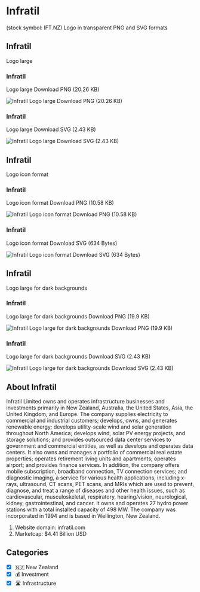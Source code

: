 # Infratil
 (stock symbol: IFT.NZ) Logo in transparent PNG and SVG formats

## Infratil
 Logo large

### Infratil
 Logo large Download PNG (20.26 KB)

![Infratil
 Logo large Download PNG (20.26 KB)](/img/orig/IFT.NZ_BIG-2ce649e3.png)

### Infratil
 Logo large Download SVG (2.43 KB)

![Infratil
 Logo large Download SVG (2.43 KB)](/img/orig/IFT.NZ_BIG-cb5bfb12.svg)

## Infratil
 Logo icon format

### Infratil
 Logo icon format Download PNG (10.58 KB)

![Infratil
 Logo icon format Download PNG (10.58 KB)](/img/orig/IFT.NZ-5cdb5a6e.png)

### Infratil
 Logo icon format Download SVG (634 Bytes)

![Infratil
 Logo icon format Download SVG (634 Bytes)](/img/orig/IFT.NZ-da5952cd.svg)

## Infratil
 Logo large for dark backgrounds

### Infratil
 Logo large for dark backgrounds Download PNG (19.9 KB)

![Infratil
 Logo large for dark backgrounds Download PNG (19.9 KB)](/img/orig/IFT.NZ_BIG.D-d3c294d4.png)

### Infratil
 Logo large for dark backgrounds Download SVG (2.43 KB)

![Infratil
 Logo large for dark backgrounds Download SVG (2.43 KB)](/img/orig/IFT.NZ_BIG.D-191abc98.svg)

## About Infratil


Infratil Limited owns and operates infrastructure businesses and investments primarily in New Zealand, Australia, the United States, Asia, the United Kingdom, and Europe. The company supplies electricity to commercial and industrial customers; develops, owns, and generates renewable energy; develops utility-scale wind and solar generation throughout North America; develops wind, solar PV energy projects, and storage solutions; and provides outsourced data center services to government and commercial entities, as well as develops and operates data centers. It also owns and manages a portfolio of commercial real estate properties; operates retirement living units and apartments; operates airport; and provides finance services. In addition, the company offers mobile subscription, broadband connection, TV connection services; and diagnostic imaging, a service for various health applications, including x-rays, ultrasound, CT scans, PET scans, and MRIs which are used to prevent, diagnose, and treat a range of diseases and other health issues, such as cardiovascular, musculoskeletal, respiratory, hearing/vision, neurological, kidney, gastrointestinal, and cancer. It owns and operates 27 hydro power stations with a total installed capacity of 498 MW. The company was incorporated in 1994 and is based in Wellington, New Zealand.

1. Website domain: infratil.com
2. Marketcap: $4.41 Billion USD


## Categories
- [x] 🇳🇿 New Zealand
- [x] 💰 Investment
- [x] 🛣️ Infrastructure
